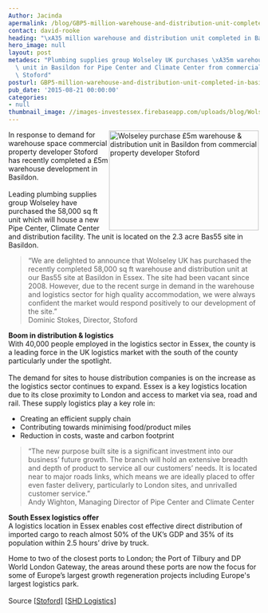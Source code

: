 ```yaml
---
Author: Jacinda
apermalink: /blog/GBP5-million-warehouse-and-distribution-unit-completed-in-basildon
contact: david-rooke
heading: "\xA35 million warehouse and distribution unit completed in Basildon"
hero_image: null
layout: post
metadesc: "Plumbing supplies group Wolseley UK purchases \xA35m warehouse & distribution\
  \ unit in Basildon for Pipe Center and Climate Center from commercial property developer\
  \ Stoford"
posturl: GBP5-million-warehouse-and-distribution-unit-completed-in-basildon
pub_date: '2015-08-21 00:00:00'
categories:
- null
thumbnail_image: //images-investessex.firebaseapp.com/uploads/blog/Wolseley_mini.jpg
---
```


<p><img alt='Wolseley purchase £5m warehouse &amp; distribution unit in Basildon from commercial property developer Stoford' src='//images-investessex.firebaseapp.com/uploads/blog/Wolseley-Basildon-19-small-300.jpg' style='width: 300px; height: 200px; margin-left: 2px; margin-right: 2px; float: right;'/>In response to demand for warehouse space commercial property developer Stoford has recently completed a £5m warehouse development in Basildon.<br/><br/>	Leading plumbing supplies group Wolseley have purchased the 58,000 sq ft unit which will house a new Pipe Center, Climate Center and distribution facility. The unit is located on the 2.3 acre Bas55 site in Basildon.</p><blockquote><p>		“We are delighted to announce that Wolseley UK has purchased the recently completed 58,000 sq ft warehouse and distribution unit at our Bas55 site at Basildon in Essex. The site had been vacant since 2008. However, due to the recent surge in demand in the warehouse and logistics sector for high quality accommodation, we were always confident the market would respond positively to our development of the site.”<br/>		Dominic Stokes, Director, Stoford</p></blockquote><p><strong>Boom in distribution &amp; logistics</strong><br/>	With 40,000 people employed in the logistics sector in Essex, the county is a leading force in the UK logistics market with the south of the county particularly under the spotlight.<br/><br/>	The demand for sites to house distribution companies is on the increase as the logistics sector continues to expand. Essex is a key logistics location due to its close proximity to London and access to market via sea, road and rail. These supply logistics play a key role in:</p><ul><li>		Creating an efficient supply chain</li><li>		Contributing towards minimising food/product miles</li><li>		Reduction in costs, waste and carbon footprint</li></ul><blockquote><p>		“The new purpose built site is a significant investment into our business’ future growth. The branch will hold an extensive breadth and depth of product to service all our customers’ needs. It is located near to major roads links, which means we are ideally placed to offer even faster delivery, particularly to London sites, and unrivalled customer service.”<br/>		Andy Wighton, Managing Director of Pipe Center and Climate Center</p></blockquote><p><strong>South Essex logistics offer</strong><br/>	A logistics location in Essex enables cost effective direct distribution of imported cargo to reach almost 50% of the UK’s GDP and 35% of its population within 2.5 hours’ drive by truck.</p><p>	Home to two of the closest ports to London; the Port of Tilbury and DP World London Gateway, the areas around these ports are now the focus for some of Europe’s largest growth regeneration projects including Europe's largest logistics park.<br/><br/>	Source [<a href='http://www.stoford.com/2015/08/wolseley-uk-buys-5-million-basildon-base/' target='_blank'>Stoford]</a> [<a href='http://www.shdlogistics.com/news/wolseley-uk-buys-5m-basildon-base' target='_blank'>SHD Logistics</a>]</p>